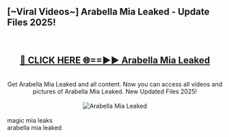<h2>[~Viral Videos~] Arabella Mia Leaked - Update Files 2025!</h2>
<br>
<div align="center">
<h2><a href="https://betterlinks.top/A2PfLJ" rel="nofollow">🔴 CLICK HERE 🌐==►► Arabella Mia Leaked</a></h2>
<br>
Get Arabella Mia Leaked and all content. Now you can access all videos and pictures of Arabella Mia Leaked. New Updated Files 2025!
<br>
<br>
<a href="https://betterlinks.top/A2PfLJ" rel="nofollow" data-target="animated-image.originalLink"><img src="https://i.ibb.co.com/WyWwxjT/player-gif2.gif" alt="Arabella Mia Leaked" style="max-width: 100%; display: inline-block;" data-target="animated-image.originalImage"></a>
</div>
<br>
magic mia leaks<br>
arabella mia leaked